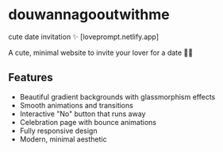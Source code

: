# douwannagooutwithme
cute date invitation
✨ [loveprompt.netlify.app]

A cute, minimal website to invite your lover for a date 🥰💕

## Features
- Beautiful gradient backgrounds with glassmorphism effects
- Smooth animations and transitions
- Interactive "No" button that runs away
- Celebration page with bounce animations
- Fully responsive design
- Modern, minimal aesthetic
